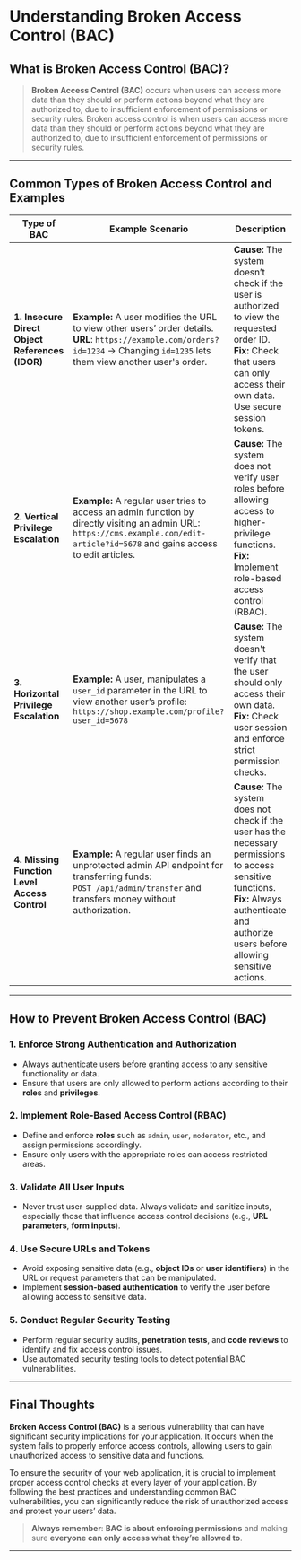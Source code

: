 # **Understanding Broken Access Control (BAC)**

## What is **Broken Access Control (BAC)**?

> **Broken Access Control (BAC)** occurs  when users can access more data than they should or perform actions beyond what they are authorized to, due to insufficient enforcement of permissions or security rules.
> Broken access control is when users can access more data than they should or perform actions beyond what they are authorized to, due to insufficient enforcement of permissions or security rules.

---

## **Common Types of Broken Access Control and Examples**

| **Type of BAC**                         | **Example Scenario**                                                                                                                                           | **Description**                                                                                                                                                                  |
|-----------------------------------------|---------------------------------------------------------------------------------------------------------------------------------------------------------------|----------------------------------------------------------------------------------------------------------------------------------------------------------------------------------|
| **1. Insecure Direct Object References (IDOR)** | **Example:** A user modifies the URL to view other users’ order details. <br> **URL**: `https://example.com/orders?id=1234` → Changing `id=1235` lets them view another user's order. | **Cause:** The system doesn’t check if the user is authorized to view the requested order ID. <br> **Fix:** Check that users can only access their own data. Use secure session tokens. |
| **2. Vertical Privilege Escalation**     | **Example:** A regular user tries to access an admin function by directly visiting an admin URL: <br> `https://cms.example.com/edit-article?id=5678` and gains access to edit articles. | **Cause:** The system does not verify user roles before allowing access to higher-privilege functions. <br> **Fix:** Implement role-based access control (RBAC). |
| **3. Horizontal Privilege Escalation**   | **Example:** A user, manipulates a `user_id` parameter in the URL to view another user’s profile: <br> `https://shop.example.com/profile?user_id=5678` | **Cause:** The system doesn't verify that the user should only access their own data. <br> **Fix:** Check user session and enforce strict permission checks. |
| **4. Missing Function Level Access Control** | **Example:** A regular user finds an unprotected admin API endpoint for transferring funds: <br> `POST /api/admin/transfer` and transfers money without authorization. | **Cause:** The system does not check if the user has the necessary permissions to access sensitive functions. <br> **Fix:** Always authenticate and authorize users before allowing sensitive actions. |

---

## **How to Prevent Broken Access Control (BAC)**

### **1. Enforce Strong Authentication and Authorization**
- Always authenticate users before granting access to any sensitive functionality or data.
- Ensure that users are only allowed to perform actions according to their **roles** and **privileges**.

### **2. Implement Role-Based Access Control (RBAC)**
- Define and enforce **roles** such as `admin`, `user`, `moderator`, etc., and assign permissions accordingly.
- Ensure only users with the appropriate roles can access restricted areas.

### **3. Validate All User Inputs**
- Never trust user-supplied data. Always validate and sanitize inputs, especially those that influence access control decisions (e.g., **URL parameters**, **form inputs**).

### **4. Use Secure URLs and Tokens**
- Avoid exposing sensitive data (e.g., **object IDs** or **user identifiers**) in the URL or request parameters that can be manipulated.
- Implement **session-based authentication** to verify the user before allowing access to sensitive data.

### **5. Conduct Regular Security Testing**
- Perform regular security audits, **penetration tests**, and **code reviews** to identify and fix access control issues.
- Use automated security testing tools to detect potential BAC vulnerabilities.

---

## **Final Thoughts**

**Broken Access Control (BAC)** is a serious vulnerability that can have significant security implications for your application. It occurs when the system fails to properly enforce access controls, allowing users to gain unauthorized access to sensitive data and functions.

To ensure the security of your web application, it is crucial to implement proper access control checks at every layer of your application. By following the best practices and understanding common BAC vulnerabilities, you can significantly reduce the risk of unauthorized access and protect your users’ data.

> **Always remember**: **BAC is about enforcing permissions** and making sure **everyone can only access what they’re allowed to**.

---

